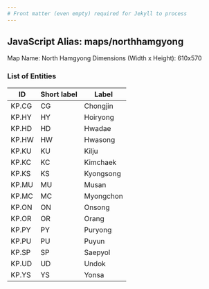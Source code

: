```yaml
---
# Front matter (even empty) required for Jekyll to process
---
```


## JavaScript Alias: maps/northhamgyong

Map Name: North Hamgyong
Dimensions (Width x Height): 610x570





### List of Entities

ID | Short label | Label
---|---|---|
KP.CG|CG|Chongjin
KP.HY|HY|Hoiryong
KP.HD|HD|Hwadae
KP.HW|HW|Hwasong
KP.KU|KU|Kilju
KP.KC|KC|Kimchaek
KP.KS|KS|Kyongsong
KP.MU|MU|Musan
KP.MC|MC|Myongchon
KP.ON|ON|Onsong
KP.OR|OR|Orang
KP.PY|PY|Puryong
KP.PU|PU|Puyun
KP.SP|SP|Saepyol
KP.UD|UD|Undok
KP.YS|YS|Yonsa